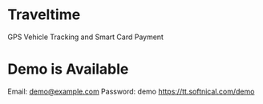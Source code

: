 # Traveltime
GPS Vehicle Tracking and Smart Card Payment

# Demo is Available
Email: demo@example.com 
Password: demo 
https://tt.softnical.com/demo
